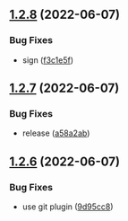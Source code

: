 ## [1.2.8](https://github.com/daniel-butler-irl/ibmcloud-terratest-wrapper/compare/v1.2.7...v1.2.8) (2022-06-07)


### Bug Fixes

* sign ([f3c1e5f](https://github.com/daniel-butler-irl/ibmcloud-terratest-wrapper/commit/f3c1e5f863bc2a9678a6f08f73a9265ea0930028))

## [1.2.7](https://github.com/daniel-butler-irl/ibmcloud-terratest-wrapper/compare/v1.2.6...v1.2.7) (2022-06-07)


### Bug Fixes

* release ([a58a2ab](https://github.com/daniel-butler-irl/ibmcloud-terratest-wrapper/commit/a58a2abe6958af2b9f4b655a4cad6d0313db2064))

## [1.2.6](https://github.com/daniel-butler-irl/ibmcloud-terratest-wrapper/compare/v1.2.5...v1.2.6) (2022-06-07)


### Bug Fixes

* use git plugin ([9d95cc8](https://github.com/daniel-butler-irl/ibmcloud-terratest-wrapper/commit/9d95cc8a9b84bf14f117f2c22ac29e6485fb1a86))
